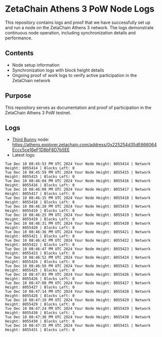 # ZetaChain Athens 3 PoW Node Logs
This repository contains logs and proof that we have successfully set up and run a node on the ZetaChain Athens 3 network. The logs demonstrate continuous node operation, including synchronization details and performance.

## Contents
- Node setup information
- Synchronization logs with block height details
- Ongoing proof of work logs to verify active participation in the ZetaChain network

## Purpose
This repository serves as documentation and proof of participation in the ZetaChain Athens 3 PoW testnet.

## Logs

- [Third Bunny](https://thirdbunny.xyz/) node: https://athens.explorer.zetachain.com/address/0x225254d35dE666064Eccc5ce16eF1D8bF8D7b5EE
- Latest logs:
```
Tue Dec 10 08:45:53 PM UTC 2024 Your Node Height: 8055414 | Network Height: 8055414 | Blocks Left: 0
Tue Dec 10 08:45:59 PM UTC 2024 Your Node Height: 8055415 | Network Height: 8055415 | Blocks Left: 0
Tue Dec 10 08:46:04 PM UTC 2024 Your Node Height: 8055416 | Network Height: 8055416 | Blocks Left: 0
Tue Dec 10 08:46:09 PM UTC 2024 Your Node Height: 8055417 | Network Height: 8055417 | Blocks Left: 0
Tue Dec 10 08:46:15 PM UTC 2024 Your Node Height: 8055418 | Network Height: 8055418 | Blocks Left: 0
Tue Dec 10 08:46:20 PM UTC 2024 Your Node Height: 8055419 | Network Height: 8055419 | Blocks Left: 0
Tue Dec 10 08:46:25 PM UTC 2024 Your Node Height: 8055419 | Network Height: 8055419 | Blocks Left: 0
Tue Dec 10 08:46:31 PM UTC 2024 Your Node Height: 8055420 | Network Height: 8055420 | Blocks Left: 0
Tue Dec 10 08:46:36 PM UTC 2024 Your Node Height: 8055421 | Network Height: 8055421 | Blocks Left: 0
Tue Dec 10 08:46:42 PM UTC 2024 Your Node Height: 8055422 | Network Height: 8055422 | Blocks Left: 0
Tue Dec 10 08:46:47 PM UTC 2024 Your Node Height: 8055423 | Network Height: 8055423 | Blocks Left: 0
Tue Dec 10 08:46:52 PM UTC 2024 Your Node Height: 8055424 | Network Height: 8055424 | Blocks Left: 0
Tue Dec 10 08:46:58 PM UTC 2024 Your Node Height: 8055425 | Network Height: 8055425 | Blocks Left: 0
Tue Dec 10 08:47:03 PM UTC 2024 Your Node Height: 8055426 | Network Height: 8055426 | Blocks Left: 0
Tue Dec 10 08:47:08 PM UTC 2024 Your Node Height: 8055427 | Network Height: 8055427 | Blocks Left: 0
Tue Dec 10 08:47:14 PM UTC 2024 Your Node Height: 8055428 | Network Height: 8055428 | Blocks Left: 0
Tue Dec 10 08:47:19 PM UTC 2024 Your Node Height: 8055429 | Network Height: 8055429 | Blocks Left: 0
Tue Dec 10 08:47:24 PM UTC 2024 Your Node Height: 8055429 | Network Height: 8055430 | Blocks Left: 1
Tue Dec 10 08:47:30 PM UTC 2024 Your Node Height: 8055430 | Network Height: 8055430 | Blocks Left: 0
Tue Dec 10 08:47:35 PM UTC 2024 Your Node Height: 8055431 | Network Height: 8055431 | Blocks Left: 0
```
